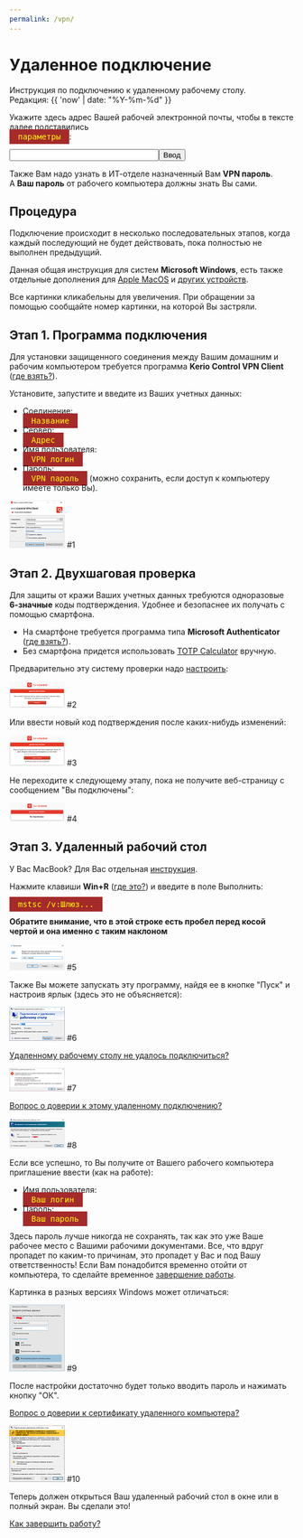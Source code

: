 ```yaml
---
permalink: /vpn/
---
```

# Удаленное подключение

Инструкция по подключению к удаленному рабочему столу.  
Редакция: {{ 'now' | date: "%Y-%m-%d" }}

Укажите здесь адрес Вашей рабочей электронной почты, чтобы в тексте далее
подставились  
<span id="pt" class="code">параметры</span>:

<script>function calc(btn){
btn.innerHTML='Готово!';
var x=/(.+)@(..(.+)\..+)/;
var e=document.getElementById("email").value;
document.getElementById("pt").innerHTML='Ваши параметры';
document.getElementById("p0").innerHTML=e.replace(x,'$3');
document.getElementById("p1").innerHTML=e.replace(x,'mail.$2');
document.getElementById("p2").innerHTML=e.replace(x,'$1');
document.getElementById("p3").innerHTML='VPN пароль ***';
document.getElementById("p4").innerHTML=e.replace(x,'mstsc /v:kerio.$2');
document.getElementById("p5").innerHTML=e.replace(x,'$3\\$1');
document.getElementById("p6").innerHTML='Ваш пароль ***';
}</script>
<style>.code {
background-color: brown; color: yellow; font-family: monospace; padding: 5px 15px;
}</style>
<input type="text" size="30" id="email" /><button onClick="calc(this);">Ввод</button>

Также Вам надо узнать в ИТ-отделе назначенный Вам **VPN пароль**.  
А **Ваш пароль** от рабочего компьютера должны знать Вы сами.

## Процедура

Подключение происходит в несколько последовательных этапов, когда каждый
последующий не будет действовать, пока полностью не выполнен предыдущий.

Данная общая инструкция для систем **Microsoft Windows**,
есть также отдельные дополнения для [Apple MacOS][macos] и
[других устройств][IPSec].

Все картинки кликабельны для увеличения. При обращении за помощью
сообщайте номер картинки, на которой Вы застряли.

## Этап 1. Программа подключения

Для установки защищенного соединения между Вашим домашним и рабочим компьютером
требуется программа **Kerio Control VPN Client** ([где взять?][download]).

Установите, запустите и введите из Ваших учетных данных:

* Соединение:  
<span id="p0" class="code">Название</span>
* Сервер:  
<span id="p1" class="code">Адрес</span>
* Имя пользователя:  
<span id="p2" class="code">VPN логин</span>
* Пароль:  
<span id="p3" class="code">VPN пароль</span> (можно сохранить,
если доступ к компьютеру имеете только Вы).

[![th-connect]][pic-connect] #1

## Этап 2. Двухшаговая проверка

Для защиты от кражи Ваших учетных данных требуются одноразовые **6-значные**
коды подтверждения. Удобнее и безопаснее их получать с помощью смартфона.

* На смартфоне требуется программа типа **Microsoft Authenticator** ([где взять?][appstore]).
* Без смартфона придется использовать [TOTP Calculator] вручную.

Предварительно эту систему проверки надо [настроить][2fa]:

[![th-2fa-setup]][pic-2fa-setup] #2

Или ввести новый код подтверждения после каких-нибудь изменений:

[![th-30days]][pic-30days] #3

Не переходите к следующему этапу, пока не получите веб-страницу с сообщением
"Вы подключены":

[![th-connected]][pic-connected] #4

## Этап 3. Удаленный рабочий стол

У Вас MacBook? Для Вас отдельная [инструкция][macos].

Нажмите клавиши **Win+R** ([где это?][WinR]) и введите в поле Выполнить:

<span id="p4" class="code">mstsc /v:Шлюз...</span>

**Обратите внимание, что в этой строке есть пробел перед косой чертой и она
именно с таким наклоном**

[![th-run]][pic-run] #5

Также Вы можете запускать эту программу, найдя ее в кнопке "Пуск" и настроив
ярлык (здесь это не объясняется):

[![th-rdp]][pic-rdp] #6

[Удаленному рабочему столу не удалось подключиться?][noreply]

[![th-noreply]][pic-noreply] #7

[Вопрос о доверии к этому удаленному подключению?][trust]

[![th-trust]][pic-trust] #8

Если все успешно, то Вы получите от Вашего рабочего компьютера приглашение
ввести (как на работе):

* Имя пользователя:  
<span id="p5" class="code">Ваш логин</span>
* Пароль:  
<span id="p6" class="code">Ваш пароль</span>

Здесь пароль лучше никогда не сохранять, так как это уже Ваше рабочее место
с Вашими рабочими документами. Все, что вдруг пропадет по каким-то причинам,
это пропадет у Вас и под Вашу ответственность! Если Вам понадобится временно
отойти от компьютера, то сделайте временное [завершение работы][exit].

Картинка в разных версиях Windows может отличаться:

[![th-user2]][pic-user2] #9

После настройки достаточно будет только вводить пароль и нажимать кнопку "ОК".

[Вопрос о доверии к сертификату удаленного компьютера?][pc2]

[![th-pc2]][pic-pc2] #10

Теперь должен открыться Ваш удаленный рабочий стол в окне или в полный экран.
Вы сделали это!

[Как завершить работу?][exit]

[VPN Calculator]: /VPN.html "Генератор параметров для VPN"
[download]: download "Скачать"
[macos]: macos "На Макбуках"
[IPSec]: ipsec "На планшетах"
[appstore]: appstore "Authenticator"
[TOTP Calculator]: /TOTP.html "Генератор кодов TOTP"
[2fa]: 2fa "Настройка двухшаговой проверки"
[WinR]: win-r "Где найти Win+R"
[noreply]: noreply "Не удалось подключиться"
[trust]: trust "О доверии"
[pc2]: pc2 "О доверии"
[exit]: exit "Завершение работы"

[th-connect]: /assets/img/connect_t.png
[pic-connect]: /assets/img/connect.png "Установить соединение (кликните для увеличения)"
[th-2fa-setup]: /assets/img/2fa-setup_t.png
[pic-2fa-setup]: /assets/img/2fa-setup.png "Настроить двухшаговую проверку (кликните для увеличения)"
[th-30days]: /assets/img/30days_t.png
[pic-30days]: /assets/img/30days.png "Код подтверждения (кликните для увеличения)"
[th-connected]: /assets/img/connected_t.png
[pic-connected]: /assets/img/connected.png "Вы подключены (кликните для увеличения)"
[th-run]: /assets/img/run_t.png
[pic-run]: /assets/img/run.png "Выполнить (кликните для увеличения)"
[th-rdp]: /assets/img/rdp_t.png
[pic-rdp]: /assets/img/rdp.png "Подключение к удаленному рабочему столу (кликните для увеличения)"
[th-noreply]: /assets/img/noreply_t.png
[pic-noreply]: /assets/img/noreply.png "Не удалось подключиться? (кликните для увеличения)"
[th-trust]: /assets/img/trust_t.png
[pic-trust]: /assets/img/trust.png "Вопрос о доверии (кликните для увеличения)"
[th-user2]: /assets/img/user2_t.png
[pic-user2]: /assets/img/user2.png "Введите учетные данные (кликните для увеличения)"
[th-pc2]: /assets/img/pc2_t.png
[pic-pc2]: /assets/img/pc2.png "Вопрос о доверии (кликните для увеличения)"
